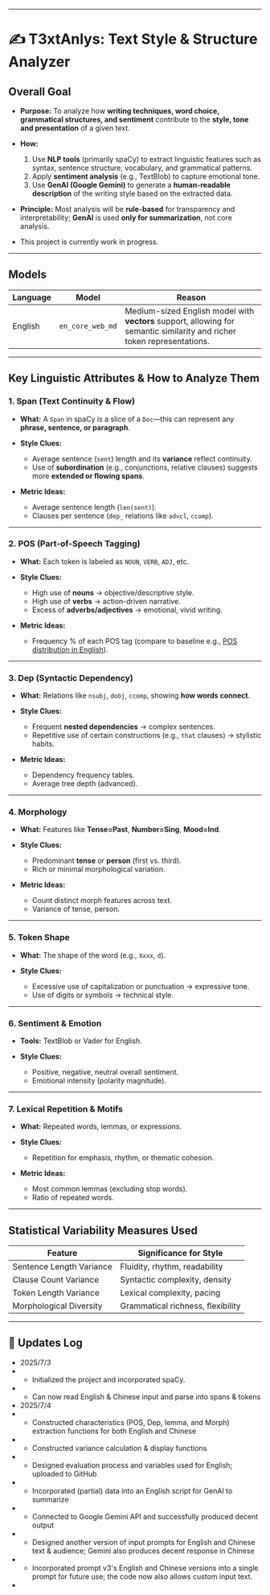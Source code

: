 
---
# ✍️ T3xtAnlys: Text Style & Structure Analyzer

## Overall Goal

* **Purpose:**
  To analyze how **writing techniques, word choice, grammatical structures, and sentiment** contribute to the **style, tone and presentation** of a given text.
* **How:**

  1. Use **NLP tools** (primarily spaCy) to extract linguistic features such as syntax, sentence structure, vocabulary, and grammatical patterns.
  2. Apply **sentiment analysis** (e.g., TextBlob) to capture emotional tone.
  3. Use **GenAI (Google Gemini)** to generate a **human-readable description** of the writing style based on the extracted data. 
* **Principle:**
  Most analysis will be **rule-based** for transparency and interpretability; **GenAI** is used **only for summarization**, not core analysis.

* This project is currently work in progress.
---

## Models

| Language | Model            | Reason                                                                                                                  |
| -------- | ---------------- | ----------------------------------------------------------------------------------------------------------------------- |
| English  | `en_core_web_md` | Medium-sized English model with **vectors** support, allowing for semantic similarity and richer token representations. |

---

## Key Linguistic Attributes & How to Analyze Them

### 1. **Span (Text Continuity & Flow)**

* **What:** A `Span` in spaCy is a slice of a `Doc`—this can represent any **phrase, sentence, or paragraph**.
* **Style Clues:**

  * Average sentence (`sent`) length and its **variance** reflect continuity.
  * Use of **subordination** (e.g., conjunctions, relative clauses) suggests more **extended or flowing spans**.
* **Metric Ideas:**

  * Average sentence length (`len(sent)`).
  * Clauses per sentence (`dep_` relations like `advcl`, `ccomp`).

---

### 2. **POS (Part-of-Speech Tagging)**

* **What:** Each token is labeled as `NOUN`, `VERB`, `ADJ`, etc.
* **Style Clues:**

  * High use of **nouns** → objective/descriptive style.
  * High use of **verbs** → action-driven narrative.
  * Excess of **adverbs/adjectives** → emotional, vivid writing.
* **Metric Ideas:**

  * Frequency % of each POS tag (compare to baseline e.g., [POS distribution in English](https://english.stackexchange.com/questions/55486/what-are-the-percentages-of-the-parts-of-speech-in-english)).

---

### 3. **Dep (Syntactic Dependency)**

* **What:** Relations like `nsubj`, `dobj`, `ccomp`, showing **how words connect**.
* **Style Clues:**

  * Frequent **nested dependencies** → complex sentences.
  * Repetitive use of certain constructions (e.g., `that` clauses) → stylistic habits.
* **Metric Ideas:**

  * Dependency frequency tables.
  * Average tree depth (advanced).

---

### 4. **Morphology**

* **What:** Features like **Tense=Past**, **Number=Sing**, **Mood=Ind**.
* **Style Clues:**

  * Predominant **tense** or **person** (first vs. third).
  * Rich or minimal morphological variation.
* **Metric Ideas:**

  * Count distinct morph features across text.
  * Variance of tense, person.

---

### 5. **Token Shape**

* **What:** The shape of the word (e.g., `Xxxx`, `d`).
* **Style Clues:**

  * Excessive use of capitalization or punctuation → expressive tone.
  * Use of digits or symbols → technical style.

---

### 6. **Sentiment & Emotion**

* **Tools:** TextBlob or Vader for English.
* **Style Clues:**

  * Positive, negative, neutral overall sentiment.
  * Emotional intensity (polarity magnitude).

---

### 7. **Lexical Repetition & Motifs**

* **What:** Repeated words, lemmas, or expressions.
* **Style Clues:**

  * Repetition for emphasis, rhythm, or thematic cohesion.
* **Metric Ideas:**

  * Most common lemmas (excluding stop words).
  * Ratio of repeated words.

---

## Statistical Variability Measures Used

| Feature                  | Significance for Style            |
| ------------------------ | --------------------------------- |
| Sentence Length Variance | Fluidity, rhythm, readability     |
| Clause Count Variance    | Syntactic complexity, density     |
| Token Length Variance    | Lexical complexity, pacing        |
| Morphological Diversity  | Grammatical richness, flexibility |

---

## 📝 Updates Log

* 2025/7/3
* - Initialized the project and incorporated spaCy.
* - Can now read English & Chinese input and parse into spans & tokens
* 2025/7/4
* - Constructed characteristics (POS, Dep, lemma, and Morph) extraction functions for both English and Chinese
* - Constructed variance calculation & display functions
* - Designed evaluation process and variables used for English; uploaded to GitHub
* - Incorporated (partial) data into an English script for GenAI to summarize
* - Connected to Google Gemini API and successfully produced decent output
* - Designed another version of input prompts for English and Chinese text & audience; Gemini also produces decent response in Chinese
* - Incorporated prompt v3's English and Chinese versions into a single prompt for future use; the code now also allows custom input text.
* 